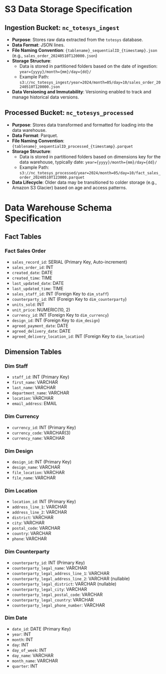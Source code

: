 # S3 Data Storage Specification

## Ingestion Bucket: `nc_totesys_ingest`

- **Purpose**: Stores raw data extracted from the `totesys` database.
- **Data Format**: JSON lines.
- **File Naming Convention**: `{tablename}_sequentialID_{timestamp}.json` (e.g., `sales_order_20240510T120000.json`)
- **Storage Structure**:
  - Data is stored in partitioned folders based on the date of ingestion: `year={yyyy}/month={mm}/day={dd}/`
  - Example Path: `s3://nc_totesys_ingest/year=2024/month=05/day=10/sales_order_20240510T120000.json`
- **Data Versioning and Immutability**: Versioning enabled to track and manage historical data versions.

## Processed Bucket: `nc_totesys_processed`

- **Purpose**: Stores data transformed and formatted for loading into the data warehouse.
- **Data Format**: Parquet.
- **File Naming Convention**: `{tablename}_sequentialID_processed_{timestamp}.parquet`
- **Storage Structure**:
  - Data is stored in partitioned folders based on dimensions key for the data warehouse, typically date: `year={yyyy}/month={mm}/day={dd}/`
  - Example Path: `s3://nc_totesys_processed/year=2024/month=05/day=10/fact_sales_order_20240510T123000.parquet`
- **Data Lifecycle**: Older data may be transitioned to colder storage (e.g., Amazon S3 Glacier) based on age and access patterns.

# Data Warehouse Schema Specification

## Fact Tables

### Fact Sales Order

- `sales_record_id`: SERIAL (Primary Key, Auto-increment)
- `sales_order_id`: INT
- `created_date`: DATE
- `created_time`: TIME
- `last_updated_date`: DATE
- `last_updated_time`: TIME
- `sales_staff_id`: INT (Foreign Key to `dim_staff`)
- `counterparty_id`: INT (Foreign Key to `dim_counterparty`)
- `units_sold`: INT
- `unit_price`: NUMERIC(10, 2)
- `currency_id`: INT (Foreign Key to `dim_currency`)
- `design_id`: INT (Foreign Key to `dim_design`)
- `agreed_payment_date`: DATE
- `agreed_delivery_date`: DATE
- `agreed_delivery_location_id`: INT (Foreign Key to `dim_location`)

## Dimension Tables

### Dim Staff

- `staff_id`: INT (Primary Key)
- `first_name`: VARCHAR
- `last_name`: VARCHAR
- `department_name`: VARCHAR
- `location`: VARCHAR
- `email_address`: EMAIL

### Dim Currency

- `currency_id`: INT (Primary Key)
- `currency_code`: VARCHAR(3)
- `currency_name`: VARCHAR

### Dim Design

- `design_id`: INT (Primary Key)
- `design_name`: VARCHAR
- `file_location`: VARCHAR
- `file_name`: VARCHAR

### Dim Location

- `location_id`: INT (Primary Key)
- `address_line_1`: VARCHAR
- `address_line_2`: VARCHAR
- `district`: VARCHAR
- `city`: VARCHAR
- `postal_code`: VARCHAR
- `country`: VARCHAR
- `phone`: VARCHAR

### Dim Counterparty

- `counterparty_id`: INT (Primary Key)
- `counterparty_legal_name`: VARCHAR
- `counterparty_legal_address_line_1`: VARCHAR
- `counterparty_legal_address_line_2`: VARCHAR (nullable)
- `counterparty_legal_district`: VARCHAR (nullable)
- `counterparty_legal_city`: VARCHAR
- `counterparty_legal_postal_code`: VARCHAR
- `counterparty_legal_country`: VARCHAR
- `counterparty_legal_phone_number`: VARCHAR

### Dim Date

- `date_id`: DATE (Primary Key)
- `year`: INT
- `month`: INT
- `day`: INT
- `day_of_week`: INT
- `day_name`: VARCHAR
- `month_name`: VARCHAR
- `quarter`: INT

